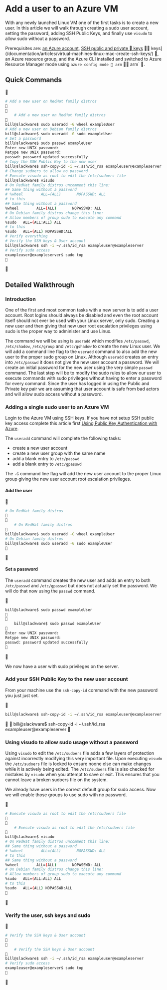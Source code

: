 <properties
		pageTitle="Add a user to a Linux VM on Azure | Microsoft Azure"
		description="Add a user to a Linux VM on Azure."
		services="virtual-machines-linux"
		documentationCenter=""
		authors="vlivech"
		manager="timlt"
		editor=""
		tags="azure-resource-manager"
/>

<tags
	ms.service="virtual-machines-linux"
	ms.date="03/04/2016"
	wacn.date=""/>

# Add a user to an Azure VM

With any newly launched Linux VM one of the first tasks is to create a new user.  In this article we will walk through creating a sudo user account, setting the password, adding SSH Public Keys, and finally use `visudo` to allow sudo without a password.

Prerequisites are: [an Azure account](/pricing/1rmb-trial/), [SSH public and private  keys](/documentation/articles/virtual-machines-linux-mac-create-ssh-keys/)  keys](/documentation/articles/virtual-machines-linux-mac-create-ssh-keys/)<!--   should be deleted --> , an Azure resource group, and the Azure CLI installed and switched to Azure Resource Manager mode using `azure config mode  arm`  arm`<!-- should be deleted --> .

## Quick Commands


```bash
# Add a new user on RedHat family distros


	# Add a new user on RedHat family distros

bill@slackware$ sudo useradd -G wheel exampleUser
# Add a new user on Debian family distros
bill@slackware$ sudo useradd -G sudo exampleUser
# Set a password
bill@slackware$ sudo passwd exampleUser
Enter new UNIX password:
Retype new UNIX password:
passwd: password updated successfully
# Copy the SSH Public Key to the new user
bill@slackware$ ssh-copy-id -i ~/.ssh/id_rsa exampleuser@exampleserver
# Change sudoers to allow no password
# Execute visudo as root to edit the /etc/sudoers file
bill@slackware$ visudo
# On RedHat family distros uncomment this line:
## Same thing without a password
# %wheel        ALL=(ALL)       NOPASSWD: ALL
# to this
## Same thing without a password
%wheel        ALL=(ALL)       NOPASSWD: ALL
# On Debian family distros change this line:
# Allow members of group sudo to execute any command
%sudo   ALL=(ALL:ALL) ALL
# to this
%sudo   ALL=(ALL) NOPASSWD:ALL
# Verify everything
# Verify the SSH keys & User account
bill@slackware$ ssh -i ~/.ssh/id_rsa exampleuser@exampleserver
# Verify sudo access
exampleuser@exampleserver$ sudo top

```


## Detailed Walkthrough

### Introduction

One of the first and most common tasks with a new server is to add a user account.  Root logins should always be disabled and even the root account itself should not ever be used with your Linux server, only sudo.  Creating a new user and then giving that new user root escalation privileges using sudo is the proper way to administer and use Linux.  

The command we will be using is `useradd` which modifies `/etc/passwd`, `/etc/shadow`, `/etc/group` and `/etc/gshadow` to create the new Linux user.  We will add a command line flag to the `useradd` command to also add the new user to the proper sudo group on Linux.  Although `useradd` creates an entry into `/etc/passwd` it does not give the new user account a password.  We will create an initial password for the new user using the very simple `passwd` command.  The last step will be to modify the sudo rules to allow our user to execute commands with sudo privileges without having to enter a password for every command.  Since the user has logged in using the Public and Private key pair we are assuming that user account is safe from bad actors and will allow sudo access without a password.  

### Adding a single sudo user to an Azure VM

Login to the Azure VM using SSH keys.  If you have not setup SSH public key access complete this article first [Using Public Key Authentication with Azure](http://link.to/article).  

The `useradd` command will complete the following tasks:

- create a new user account
- create a new user group with the same name
- add a blank entry to `/etc/passwd`
- add a blank entry to `/etc/gpasswd`

The `-G` command line flag will add the new user account to the proper Linux group giving the new user account root escalation privileges.

#### Add the user


```bash
# On RedHat family distros


	# On RedHat family distros

bill@slackware$ sudo useradd -G wheel exampleUser
# On Debian family distros
bill@slackware$ sudo useradd -G sudo exampleUser

```


#### Set a password

The `useradd` command creates the new user and adds an entry to both `/etc/passwd` and `/etc/gpasswd` but does not actually set the password.  We will do that now using the `passwd` command.


```bash
bill@slackware$ sudo passwd exampleUser


	bill@slackware$ sudo passwd exampleUser

Enter new UNIX password:
Retype new UNIX password:
passwd: password updated successfully

```


We now have a user with sudo privileges on the server.

### Add your SSH Public Key to the new user account

From your machine use the `ssh-copy-id` command with the new password you just just set.


```bash
bill@slackware$ ssh-copy-id -i ~/.ssh/id_rsa exampleuser@exampleserver
```


	bill@slackware$ ssh-copy-id -i ~/.ssh/id_rsa exampleuser@exampleserver


### Using visudo to allow sudo usage without a password

Using `visudo` to edit the `/etc/sudoers` file adds a few layers of protection against incorrectly modifying this very important file.  Upon executing `visudo` the `/etc/sudoers` file is locked to ensure noone else can make changes while it is actively being edited.  The `/etc/sudoers` file is also checked for mistakes by `visudo` when you attempt to save or exit.  This ensures that you cannot leave a broken sudoers file on the system.

We already have users in the correct default group for sudo access.  Now we will enable those groups to use sudo with no password.


```bash
# Execute visudo as root to edit the /etc/sudoers file


	# Execute visudo as root to edit the /etc/sudoers file

bill@slackware$ visudo
# On RedHat family distros uncomment this line:
## Same thing without a password
# %wheel        ALL=(ALL)       NOPASSWD: ALL
# to this
## Same thing without a password
%wheel        ALL=(ALL)       NOPASSWD: ALL
# On Debian family distros change this line:
# Allow members of group sudo to execute any command
%sudo   ALL=(ALL:ALL) ALL
# to this
%sudo   ALL=(ALL) NOPASSWD:ALL

```


### Verify the user, ssh keys and sudo


```bash
# Verify the SSH keys & User account


	# Verify the SSH keys & User account

bill@slackware$ ssh -i ~/.ssh/id_rsa exampleuser@exampleserver
# Verify sudo access
exampleuser@exampleserver$ sudo top

```

